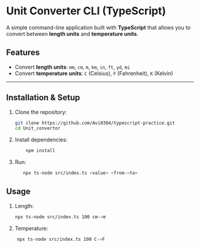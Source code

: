 # Unit Converter CLI (TypeScript)

A simple command-line application built with **TypeScript** that allows you to convert between **length units** and **temperature units**.  

## Features
- Convert **length units**: `mm`, `cm`, `m`, `km`, `in`, `ft`, `yd`, `mi`
- Convert **temperature units**: `C` (Celsius), `F` (Fahrenheit), `K` (Kelvin)
---

## Installation & Setup

1. Clone the repository:
   ```bash
   git clone https://github.com/Avi0304/typescript-practice.git
   cd Unit_convertor

2. Install dependencies: 
    ```bash
        npm install
    ```
3. Run:
    ```bash 
       npx ts-node src/index.ts <value> <from->to>
    ```

## Usage

1. Length:
    ```bash 
    npx ts-node src/index.ts 100 cm->m
    ```
2. Temperature: 
```bash
    npx ts-node src/index.ts 100 C->F
```




